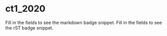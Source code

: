 # ct1_2020
Fill in the fields to see the markdown badge snippet.
Fill in the fields to see the rST badge snippet.
